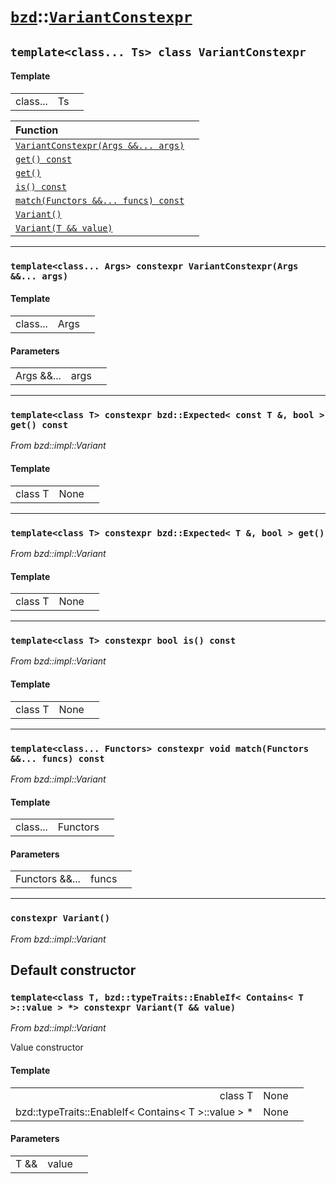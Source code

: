 # [`bzd`](../../index.md)::[`VariantConstexpr`](../index.md)

## `template<class... Ts> class VariantConstexpr`

#### Template
||||
|---:|:---|:---|
|class...|Ts||

|Function||
|:---|:---|
|[`VariantConstexpr(Args &&... args)`](./index.md)||
|[`get() const`](./index.md)||
|[`get()`](./index.md)||
|[`is() const`](./index.md)||
|[`match(Functors &&... funcs) const`](./index.md)||
|[`Variant()`](./index.md)||
|[`Variant(T && value)`](./index.md)||
------
### `template<class... Args> constexpr VariantConstexpr(Args &&... args)`

#### Template
||||
|---:|:---|:---|
|class...|Args||
#### Parameters
||||
|---:|:---|:---|
|Args &&...|args||
------
### `template<class T> constexpr bzd::Expected< const T &, bool > get() const`
*From bzd::impl::Variant*


#### Template
||||
|---:|:---|:---|
|class T|None||
------
### `template<class T> constexpr bzd::Expected< T &, bool > get()`
*From bzd::impl::Variant*


#### Template
||||
|---:|:---|:---|
|class T|None||
------
### `template<class T> constexpr bool is() const`
*From bzd::impl::Variant*


#### Template
||||
|---:|:---|:---|
|class T|None||
------
### `template<class... Functors> constexpr void match(Functors &&... funcs) const`
*From bzd::impl::Variant*


#### Template
||||
|---:|:---|:---|
|class...|Functors||
#### Parameters
||||
|---:|:---|:---|
|Functors &&...|funcs||
------
### `constexpr Variant()`
*From bzd::impl::Variant*

Default constructor
------
### `template<class T, bzd::typeTraits::EnableIf< Contains< T >::value > *> constexpr Variant(T && value)`
*From bzd::impl::Variant*

Value constructor
#### Template
||||
|---:|:---|:---|
|class T|None||
|bzd::typeTraits::EnableIf< Contains< T >::value > *|None||
#### Parameters
||||
|---:|:---|:---|
|T &&|value||
